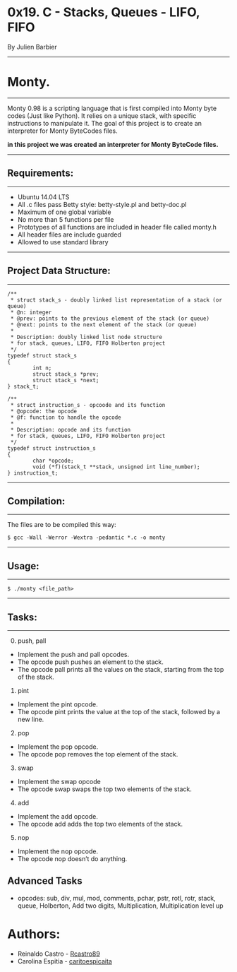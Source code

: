 # 0x19. C - Stacks, Queues - LIFO, FIFO
 By Julien Barbier

------------

# Monty.

------------

Monty 0.98 is a scripting language that is first compiled into Monty byte codes (Just like Python). It relies on a unique stack, with specific instructions to manipulate it. The goal of this project is to create an interpreter for Monty ByteCodes files.

**in this project we was created an interpreter for Monty ByteCode files.**

------------

## Requirements:

------------
- Ubuntu 14.04 LTS
- All .c files pass Betty style: betty-style.pl and betty-doc.pl
- Maximum of one global variable
- No more than 5 functions per file
- Prototypes of all functions are included in header file called monty.h
- All header files are include guarded
- Allowed to use standard library
------------

## Project Data Structure:

------------
```
/**
 * struct stack_s - doubly linked list representation of a stack (or queue)
 * @n: integer
 * @prev: points to the previous element of the stack (or queue)
 * @next: points to the next element of the stack (or queue)
 *
 * Description: doubly linked list node structure
 * for stack, queues, LIFO, FIFO Holberton project
 */
typedef struct stack_s
{
        int n;
        struct stack_s *prev;
        struct stack_s *next;
} stack_t;

/**
 * struct instruction_s - opcoode and its function
 * @opcode: the opcode
 * @f: function to handle the opcode
 *
 * Description: opcode and its function
 * for stack, queues, LIFO, FIFO Holberton project
 */
typedef struct instruction_s
{
        char *opcode;
        void (*f)(stack_t **stack, unsigned int line_number);
} instruction_t;
```
------------

## Compilation:

------------
The files are to be compiled this way:
```
$ gcc -Wall -Werror -Wextra -pedantic *.c -o monty
```
------------

## Usage:

------------
```
$ ./monty <file_path>
```
------------

## Tasks:

------------
0. push, pall
- Implement the push and pall opcodes.
- The opcode push pushes an element to the stack.
- The opcode pall prints all the values on the stack, starting from the top of the stack.
1. pint
- Implement the pint opcode.
- The opcode pint prints the value at the top of the stack, followed by a new line.
2. pop
- Implement the pop opcode.
- The opcode pop removes the top element of the stack.
3. swap
- Implement the swap opcode
- The opcode swap swaps the top two elements of the stack.
4. add
- Implement the add opcode.
- The opcode add adds the top two elements of the stack.
5. nop
- Implement the nop opcode.
- The opcode nop doesn’t do anything.

## Advanced Tasks

- opcodes: sub, div, mul, mod, comments, pchar, pstr, rotl, rotr, stack, queue, Holberton, Add two digits, Multiplication, Multiplication level up


# Authors:
  - Reinaldo Castro - [Rcastro89](https://github.com/Rcastro89) 
  - Carolina Espitia - [caritoespicaita](https://github.com/caritoespicaita) 


